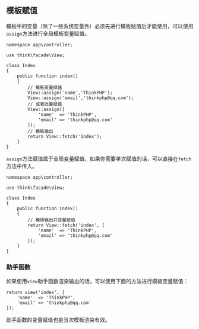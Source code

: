 ## 模板赋值

模板中的变量（除了一些系统变量外）必须先进行模板赋值后才能使用，可以使用`assign`方法进行全局模板变量赋值。

```
namespace app\controller;

use think\facade\View;

class Index
{
    public function index()
    {
        // 模板变量赋值
        View::assign('name','ThinkPHP');
        View::assign('email','thinkphp@qq.com');
        // 或者批量赋值
        View::assign([
            'name'  => 'ThinkPHP',
            'email' => 'thinkphp@qq.com'
        ]);
        // 模板输出
        return View::fetch('index');
    }
}
```

`assign`方法赋值属于全局变量赋值，如果你需要单次赋值的话，可以直接在`fetch`方法中传入。

```
namespace app\controller;

use think\facade\View;

class Index
{
    public function index()
    {
        // 模板输出并变量赋值
        return View::fetch('index', [
            'name'  => 'ThinkPHP',
            'email' => 'thinkphp@qq.com'
        ]);
    }
}
```

### 助手函数

如果使用`view`助手函数渲染输出的话，可以使用下面的方法进行模板变量赋值：

```
return view('index', [
    'name'  => 'ThinkPHP',
    'email' => 'thinkphp@qq.com'
]);
```

助手函数的变量赋值也是当次模板渲染有效。